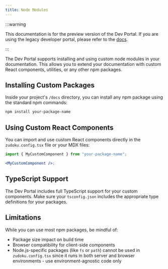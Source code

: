 ```yaml
---
title: Node Modules
---
```


:::warning

This documentation is for the preview version of the Dev Portal. If you are
using the legacy developer portal, please refer to the
[docs](/docs/legacy/dev-portal/overview).

:::

The Dev Portal supports installing and using custom node modules in your
documentation. This allows you to extend your documentation with custom React
components, utilities, or any other npm packages.

## Installing Custom Packages

Inside your project's `/docs` directory, you can install any npm package using
the standard npm commands:

```bash
npm install your-package-name
```

## Using Custom React Components

You can import and use custom React components directly in the
`zudoku.config.tsx` file or your MDX files:

```jsx
import { MyCustomComponent } from "your-package-name";

<MyCustomComponent />;
```

## TypeScript Support

The Dev Portal includes full TypeScript support for your custom components. Make
sure your `tsconfig.json` includes the appropriate type definitions for your
packages.

## Limitations

While you can use most npm packages, be mindful of:

- Package size impact on build time
- Browser compatibility for client-side components
- Node.js-specific packages (like `fs` or `path`) cannot be used in
  `zudoku.config.tsx` since it runs in both server and browser environments -
  use environment-agnostic code only
